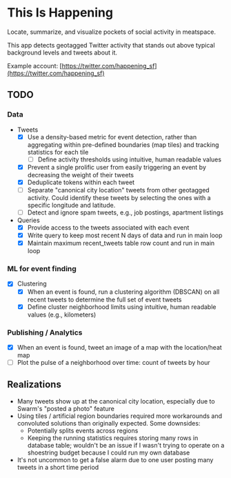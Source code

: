 # This Is Happening

Locate, summarize, and visualize pockets of social activity in meatspace.

This app detects geotagged Twitter activity that stands out above typical background levels and tweets about it.

Example account: [https://twitter.com/happening_sf](https://twitter.com/happening_sf)

## TODO

### Data

- Tweets
  - [x] Use a density-based metric for event detection, rather than aggregating within pre-defined boundaries (map tiles) and tracking statistics for each tile
    - [ ] Define activity thresholds using intuitive, human readable values
  - [x] Prevent a single prolific user from easily triggering an event by decreasing the weight of their tweets
  - [x] Deduplicate tokens within each tweet
  - [ ] Separate "canonical city location" tweets from other geotagged activity. Could identify these tweets by selecting the ones with a specific longitude and latitude.
  - [ ] Detect and ignore spam tweets, e.g., job postings, apartment listings
- Queries
  - [x] Provide access to the tweets associated with each event
  - [x] Write query to keep most recent N days of data and run in main loop
  - [x] Maintain maximum recent_tweets table row count and run in main loop

### ML for event finding

- [x] Clustering
  - [x] When an event is found, run a clustering algorithm (DBSCAN) on all recent tweets to determine the full set of event tweets
  - [x] Define cluster neighborhood limits using intuitive, human readable values (e.g., kilometers)

### Publishing / Analytics

- [x] When an event is found, tweet an image of a map with the location/heat map
- [ ] Plot the pulse of a neighborhood over time: count of tweets by hour

## Realizations

- Many tweets show up at the canonical city location, especially due to Swarm's "posted a photo" feature
- Using tiles / artificial region boundaries required more workarounds and convoluted solutions than originally expected. Some downsides:
  - Potentially splits events across regions
  - Keeping the running statistics requires storing many rows in database table; wouldn't be an issue if I wasn't trying to operate on a shoestring budget because I could run my own database
- It's not uncommon to get a false alarm due to one user posting many tweets in a short time period
